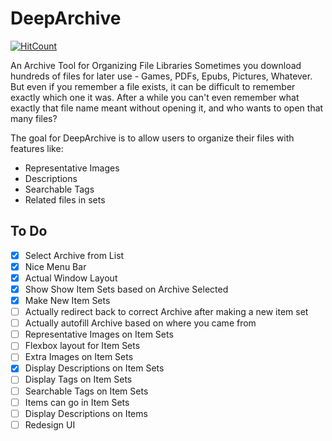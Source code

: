 # DeepArchive

[![HitCount](http://hits.dwyl.com/Rojikku/DeepArchive.svg)](http://hits.dwyl.com/Rojikku/{DeepArchive})

An Archive Tool for Organizing File Libraries
Sometimes you download hundreds of files for later use - Games, PDFs, Epubs, Pictures, Whatever.
But even if you remember a file exists, it can be difficult to remember exactly which one it was.
After a while you can't even remember what exactly that file name meant without opening it, and who wants to open that many files?

The goal for DeepArchive is to allow users to organize their files with features like:
* Representative Images
* Descriptions
* Searchable Tags
* Related files in sets

## To Do

- [X] Select Archive from List
- [X] Nice Menu Bar
- [X] Actual Window Layout
- [X] Show Show Item Sets based on Archive Selected
- [X] Make New Item Sets
- [ ] Actually redirect back to correct Archive after making a new item set
- [ ] Actually autofill Archive based on where you came from
- [ ] Representative Images on Item Sets
- [ ] Flexbox layout for Item Sets
- [ ] Extra Images on Item Sets
- [X] Display Descriptions on Item Sets
- [ ] Display Tags on Item Sets
- [ ] Searchable Tags on Item Sets
- [ ] Items can go in Item Sets
- [ ] Display Descriptions on Items
- [ ] Redesign UI
